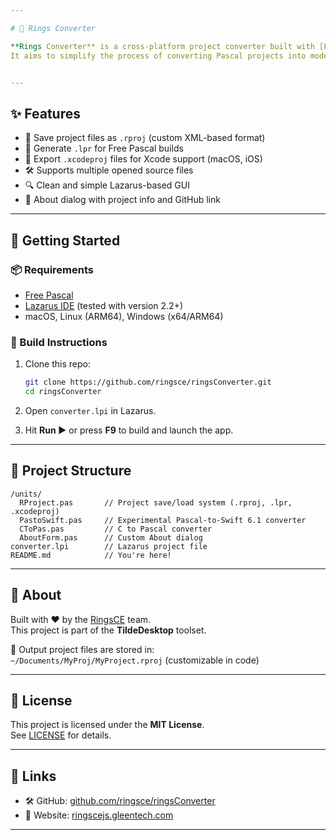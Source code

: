 ```yaml
---

# 🔄 Rings Converter

**Rings Converter** is a cross-platform project converter built with [Free Pascal](https://www.freepascal.org/) and [Lazarus](https://www.lazarus-ide.org/).  
It aims to simplify the process of converting Pascal projects into modern formats, including `.lpr`, `.rproj`, and `.xcodeproj`.


---
```


## ✨ Features

- 📄 Save project files as `.rproj` (custom XML-based format)
- 🧱 Generate `.lpr` for Free Pascal builds
- 🍏 Export `.xcodeproj` files for Xcode support (macOS, iOS)
- 🛠 Supports multiple opened source files
- 🔍 Clean and simple Lazarus-based GUI
- 🔗 About dialog with project info and GitHub link

---

## 🚀 Getting Started

### 📦 Requirements

- [Free Pascal](https://www.freepascal.org/)
- [Lazarus IDE](https://www.lazarus-ide.org/) (tested with version 2.2+)
- macOS, Linux (ARM64), Windows (x64/ARM64)

### 🔧 Build Instructions

1. Clone this repo:
   ```bash
   git clone https://github.com/ringsce/ringsConverter.git
   cd ringsConverter
   ```

2. Open `converter.lpi` in Lazarus.

3. Hit **Run ▶️** or press **F9** to build and launch the app.

---

## 🧩 Project Structure

```
/units/
  RProject.pas       // Project save/load system (.rproj, .lpr, .xcodeproj)
  PastoSwift.pas     // Experimental Pascal-to-Swift 6.1 converter
  CToPas.pas         // C to Pascal converter
  AboutForm.pas      // Custom About dialog
converter.lpi        // Lazarus project file
README.md            // You're here!
```

---

## 💬 About

Built with ❤️ by the [RingsCE](https://github.com/ringsce) team.  
This project is part of the **TildeDesktop** toolset.

📂 Output project files are stored in:  
`~/Documents/MyProj/MyProject.rproj` (customizable in code)

---

## 📄 License

This project is licensed under the **MIT License**.  
See [LICENSE](LICENSE) for details.

---

## 🔗 Links

- 🛠 GitHub: [github.com/ringsce/ringsConverter](https://github.com/ringsce/ringsConverter)
- 🧠 Website: [ringscejs.gleentech.com](https://ringscejs.gleentech.com)

---

